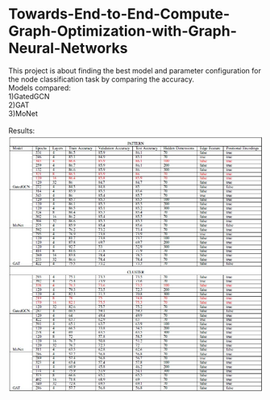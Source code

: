 # Towards-End-to-End-Compute-Graph-Optimization-with-Graph-Neural-Networks
This project is about finding the best model and parameter configuration for the node classification task by comparing the accuracy.<br/>
Models compared:<br/>
1)GatedGCN<br/>
2)GAT<br/>
3)MoNet<br/><br/>
Results:
![](Pics/result.jpg)

